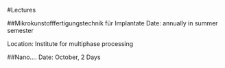 #Lectures


##Mikrokunstofffertigungstechnik für Implantate
Date: annually in summer semester
 
Location: Institute for multiphase processing

##Nano....
Date: October, 2 Days



